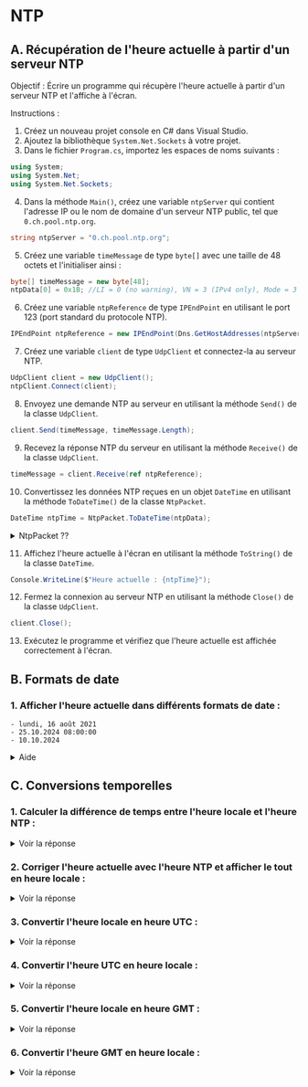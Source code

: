 # NTP

## A. Récupération de l'heure actuelle à partir d'un serveur NTP

Objectif : Écrire un programme qui récupère l'heure actuelle à partir d'un serveur NTP et l'affiche à l'écran.

Instructions :

1. Créez un nouveau projet console en C# dans Visual Studio.
2. Ajoutez la bibliothèque `System.Net.Sockets` à votre projet.
3. Dans le fichier `Program.cs`, importez les espaces de noms suivants :

```csharp
using System;
using System.Net;
using System.Net.Sockets;
```

4. Dans la méthode `Main()`, créez une variable `ntpServer` qui contient l'adresse IP ou le nom de domaine d'un serveur
   NTP public, tel que `0.ch.pool.ntp.org`.

```csharp
string ntpServer = "0.ch.pool.ntp.org";
```

5. Créez une variable `timeMessage` de type `byte[]` avec une taille de 48 octets et l'initialiser ainsi :

```csharp
byte[] timeMessage = new byte[48];
ntpData[0] = 0x1B; //LI = 0 (no warning), VN = 3 (IPv4 only), Mode = 3 (Client Mode)
```

6. Créez une variable `ntpReference` de type `IPEndPoint` en utilisant le port 123 (port
   standard du protocole NTP).

```csharp
IPEndPoint ntpReference = new IPEndPoint(Dns.GetHostAddresses(ntpServer)[0], 123);
```

7. Créez une variable `client` de type `UdpClient` et connectez-la au serveur NTP.

```csharp
UdpClient client = new UdpClient();
ntpClient.Connect(client);
```

8. Envoyez une demande NTP au serveur en utilisant la méthode `Send()` de la classe `UdpClient`.

```csharp
client.Send(timeMessage, timeMessage.Length);
```

9. Recevez la réponse NTP du serveur en utilisant la méthode `Receive()` de la classe `UdpClient`.

```csharp
timeMessage = client.Receive(ref ntpReference);
```

10. Convertissez les données NTP reçues en un objet `DateTime` en utilisant la méthode `ToDateTime()` de la
    classe `NtpPacket`.

```csharp
DateTime ntpTime = NtpPacket.ToDateTime(ntpData);
```

<details><summary>NtpPacket ??</summary>

Voici de quoi remplir NtpPacket
```csharp
ulong intPart = (ulong)ntpData[40] << 24 | (ulong)ntpData[41] << 16 | (ulong)ntpData[42] << 8 | (ulong)ntpData[43];
ulong fractPart = (ulong)ntpData[44] << 24 | (ulong)ntpData[45] << 16 | (ulong)ntpData[46] << 8 | (ulong)ntpData[47];

var milliseconds = (intPart * 1000) + ((fractPart * 1000) / 0x100000000L);
var networkDateTime = (new DateTime(1900, 1, 1)).AddMilliseconds((long)milliseconds);
```

</details>

11. Affichez l'heure actuelle à l'écran en utilisant la méthode `ToString()` de la classe `DateTime`.

```csharp
Console.WriteLine($"Heure actuelle : {ntpTime}");
```

12. Fermez la connexion au serveur NTP en utilisant la méthode `Close()` de la classe `UdpClient`.

```csharp
client.Close();
```

13. Exécutez le programme et vérifiez que l'heure actuelle est affichée correctement à l'écran.

## B. Formats de date

### 1. Afficher l'heure actuelle dans différents formats de date :
    
    - lundi, 16 août 2021
    - 25.10.2024 08:00:00
    - 10.10.2024

<details><summary>Aide</summary>

```csharp
Console.WriteLine($"Heure actuelle (format personnalisé) : {ntpTime.ToString("dd/MM/yyyy HH:mm:ss")}");
```
</details>

## C. Conversions temporelles

### 1. Calculer la différence de temps entre l'heure locale et l'heure NTP :

<details><summary>Voir la réponse</summary>

```csharp
TimeSpan timeDiff = DateTime.Now - ntpTime;
Console.WriteLine($"Différence de temps : {timeDiff.TotalSeconds} secondes");
```
</details>


### 2. Corriger l'heure actuelle avec l'heure NTP et afficher le tout en heure locale :

<details><summary>Voir la réponse</summary>

```csharp
DateTime localTime = ntpTime.Add(timeDiff);
Console.WriteLine($"Heure locale : {localTime}");
```
</details>


### 3. Convertir l'heure locale en heure UTC :

<details><summary>Voir la réponse</summary>

```csharp
DateTime utcTime = localTime.ToUniversalTime();
Console.WriteLine($"Heure UTC : {utcTime}");
```
</details>


### 4. Convertir l'heure UTC en heure locale :


<details><summary>Voir la réponse</summary>

```csharp
localTime = utcTime.ToLocalTime();
Console.WriteLine($"Heure locale (à partir de l'heure UTC) : {localTime}");
```
</details>


### 5. Convertir l'heure locale en heure GMT :

<details><summary>Voir la réponse</summary>

```csharp
DateTime gmtTime = localTime.ToUniversalTime().AddHours(-1); // Suisse en GMT+1
Console.WriteLine($"Heure GMT : {gmtTime}");
```
</details>


### 6. Convertir l'heure GMT en heure locale :


<details><summary>Voir la réponse</summary>

```csharp
localTime = gmtTime.AddHours(1); // Ajustez l'ajustement horaire en fonction de votre fuseau horaire
Console.WriteLine($"Heure locale (à partir de l'heure GMT) : {localTime}");
```
</details>

